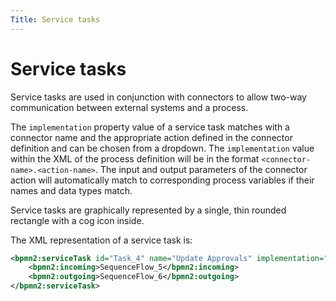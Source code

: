 ```yaml
---
Title: Service tasks
---
```


# Service tasks

Service tasks are used in conjunction with connectors to allow two-way communication between external systems and a process. 

The `implementation` property value of a service task matches with a connector name and the appropriate action defined in the connector definition and can be chosen from a dropdown. The `implementation` value within the XML of the process definition will be in the format `<connector-name>.<action-name>`. The input and output parameters of the connector action will automatically match to corresponding process variables if their names and data types match.

Service tasks are graphically represented by a single, thin rounded rectangle with a cog icon inside. 

The XML representation of a service task is: 

```xml
<bpmn2:serviceTask id="Task_4" name="Update Approvals" implementation="updateApprovalConnector">
	<bpmn2:incoming>SequenceFlow_5</bpmn2:incoming>
	<bpmn2:outgoing>SequenceFlow_6</bpmn2:outgoing>
</bpmn2:serviceTask>
```
